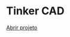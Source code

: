 # Tinker CAD
[Abrir projeto](https://www.tinkercad.com/things/hVMXhLXqTN5-multimetro-digital/editel?returnTo=https%3A%2F%2Fwww.tinkercad.com%2Fdashboard%2Fdesigns%2Fcircuits&sharecode=EokfpRQfZYRjVPuFoUjJPjZoX1Xs80rfXPB1WSaAwGQ)
